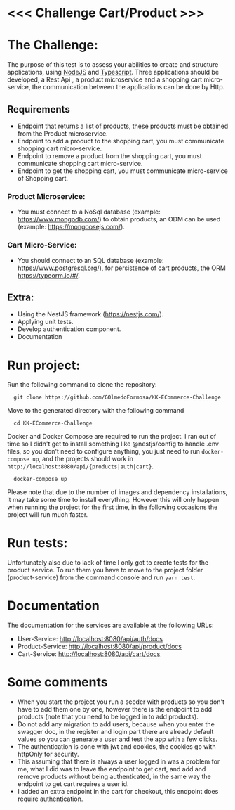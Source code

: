 # <<< Challenge Cart/Product >>>

# The Challenge:

The purpose of this test is to assess your abilities to create and structure applications, using [NodeJS](https://nodejs.org/en/) and [Typescript](https://www.typescriptlang.org/). Three applications should be developed, a Rest Api , a product microservice and a shopping cart micro-service, the communication between the applications can be done by Http.

## Requirements

* Endpoint that returns a list of products, these products must be obtained
from the Product microservice.
* Endpoint to add a product to the shopping cart, you must communicate shopping cart micro-service.
* Endpoint to remove a product from the shopping cart, you must communicate shopping cart micro-service.
* Endpoint to get the shopping cart, you must communicate micro-service of Shopping cart.

### Product Microservice:
* You must connect to a NoSql database (example: https://www.mongodb.com/) to obtain products, an ODM can be used (example: https://mongoosejs.com/).

### Cart Micro-Service:
* You should connect to an SQL database (example: https://www.postgresql.org/), for persistence of cart products, the ORM https://typeorm.io/#/.

## Extra:
* Using the NestJS framework (https://nestjs.com/).
* Applying unit tests.
* Develop authentication component.
* Documentation


# Run project:
Run the following command to clone the repository:
```
  git clone https://github.com/GOlmedoFormosa/KK-ECommerce-Challenge
```
Move to the generated directory with the following command
```
  cd KK-ECommerce-Challenge
```
Docker and Docker Compose are required to run the project. I ran out of time so I didn't get to install something like @nestjs/config to handle .env files, so you don't need to configure anything, you just need to run `docker-compose up`, and the projects should work in `http://localhost:8080/api/{products|auth|cart}`.
```
  docker-compose up
```
Please note that due to the number of images and dependency installations, it may take some time to install everything. However this will only happen when running the project for the first time, in the following occasions the project will run much faster.

# Run tests:
Unfortunately also due to lack of time I only got to create tests for the product service. To run them you have to move to the project folder (product-service) from the command console and run `yarn test`.

# Documentation
The documentation for the services are available at the following URLs:
- User-Service:    [http://localhost:8080/api/auth/docs](http://localhost:8080/api/auth/docs)
- Product-Service: [http://localhost:8080/api/product/docs](http://localhost:8080/api/product/docs)
- Cart-Service:    [http://localhost:8080/api/cart/docs](http://localhost:8080/api/cart/docs)

# Some comments

- When you start the project you run a seeder with products so you don't have to add them one by one, however there is the endpoint to add products (note that you need to be logged in to add products).
- Do not add any migration to add users, because when you enter the swagger doc, in the register and login part there are already default values so you can generate a user and test the app with a few clicks.
- The authentication is done with jwt and cookies, the cookies go with httpOnly for security.
- This assuming that there is always a user logged in was a problem for me, what I did was to leave the endpoint to get cart, and add and remove products without being authenticated, in the same way the endpoint to get cart requires a user id.
- I added an extra endpoint in the cart for checkout, this endpoint does require authentication.
